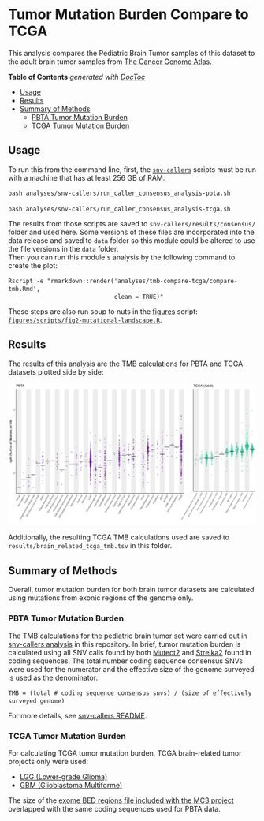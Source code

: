 # Tumor Mutation Burden Compare to TCGA

This analysis compares the Pediatric Brain Tumor samples of this dataset to the adult brain tumor samples from [The Cancer Genome Atlas](https://www.cancer.gov/about-nci/organization/ccg/research/structural-genomics/tcga).

<!-- START doctoc generated TOC please keep comment here to allow auto update -->
<!-- DON'T EDIT THIS SECTION, INSTEAD RE-RUN doctoc TO UPDATE -->
**Table of Contents**  *generated with [DocToc](https://github.com/thlorenz/doctoc)*

- [Usage](#usage)
- [Results](#results)
- [Summary of Methods](#summary-of-methods)
  - [PBTA Tumor Mutation Burden](#pbta-tumor-mutation-burden)
  - [TCGA Tumor Mutation Burden](#tcga-tumor-mutation-burden)

<!-- END doctoc generated TOC please keep comment here to allow auto update -->

## Usage

To run this from the command line, first, the [`snv-callers`](https://github.com/AlexsLemonade/OpenPBTA-analysis/tree/master/analyses/snv-callers#usage) scripts must be run with a machine that has at least 256 GB of RAM. 

```
bash analyses/snv-callers/run_caller_consensus_analysis-pbta.sh

bash analyses/snv-callers/run_caller_consensus_analysis-tcga.sh
```

The results from those scripts are saved to `snv-callers/results/consensus/` folder and used here. 
Some versions of these files are incorporated into the data release and saved to `data` folder so this module could be altered to use the file versions in the `data` folder.  
Then you can run this module's analysis by the following command to create the plot: 
```
Rscript -e "rmarkdown::render('analyses/tmb-compare-tcga/compare-tmb.Rmd',
                              clean = TRUE)"
```
These steps are also run soup to nuts in the [figures](https://github.com/AlexsLemonade/OpenPBTA-analysis/tree/master/figures) script: [`figures/scripts/fig2-mutational-landscape.R`](https://github.com/AlexsLemonade/OpenPBTA-analysis/blob/master/figures/scripts/fig2-mutational-landscape.R). 

## Results

The results of this analysis are the TMB calculations for PBTA and TCGA datasets plotted side by side:

![](plots/tmb_tcga_and_pbta_plot.png)

Additionally, the resulting TCGA TMB calculations used are saved to `results/brain_related_tcga_tmb.tsv` in this folder.

## Summary of Methods

Overall, tumor mutation burden for both brain tumor datasets are calculated using mutations from exonic regions of the genome only.  

### PBTA Tumor Mutation Burden

The TMB calculations for the pediatric brain tumor set were carried out in [snv-callers analysis](https://github.com/AlexsLemonade/OpenPBTA-analysis/tree/master/analyses/snv-callers) in this repository.
In brief, tumor mutation burden is calculated using all SNV calls found by both
[Mutect2](https://software.broadinstitute.org/cancer/cga/mutect) and [Strelka2](https://github.com/Illumina/strelka) found in coding sequences.
The total number coding sequence consensus SNVs were used for the numerator and the effective size of the genome surveyed is used as the denominator.

```
TMB = (total # coding sequence consensus snvs) / (size of effectively surveyed genome)
```

For more details, see [snv-callers README](https://github.com/AlexsLemonade/OpenPBTA-analysis/tree/master/analyses/snv-callers).

### TCGA Tumor Mutation Burden

For calculating TCGA tumor mutation burden, TCGA brain-related tumor projects only were used:

- [LGG (Lower-grade Glioma)](https://www.nejm.org/doi/full/10.1056/NEJMoa1402121)
- [GBM (Glioblastoma Multiforme)](https://www.ncbi.nlm.nih.gov/pmc/articles/PMC3910500/)

The size of the [exome BED regions file included with the MC3 project](https://api.gdc.cancer.gov/data/7f0d3ab9-8bef-4e3b-928a-6090caae885b) overlapped with the same coding sequences used for PBTA data. 
